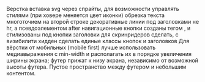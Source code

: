 Верстка
вставка svg через спрайты, для возможности управлять стилями (при ховере меняется цвет иконки)
обрезка текста многоточием на второй строке
декоративные линии под заголовками не hr, а псевдоэлементом after
навигационные кнопки созданы тегом <a>, и стилизованы под кнопки
заголовки для скринридеров сделать, с визибилити хидден
сделать единые классы кнопок и заголовков
Для вёрстки от мобильных (mobile first) лучше использовать медиавыражения с min-width и располагать их в порядке увеличения ширины экрана;
футер прижат к низу экрана, независимо от возможной высоты футера. Пустое пространство между футером и небольшим контентом.

